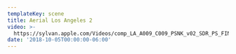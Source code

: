 ```yaml
---
templateKey: scene
title: Aerial Los Angeles 2
video: >-
  https://sylvan.apple.com/Videos/comp_LA_A009_C009_PSNK_v02_SDR_PS_FINAL_20180709_SDR_2K_AVC.mov
date: '2018-10-05T00:00:00-06:00'
---
```


